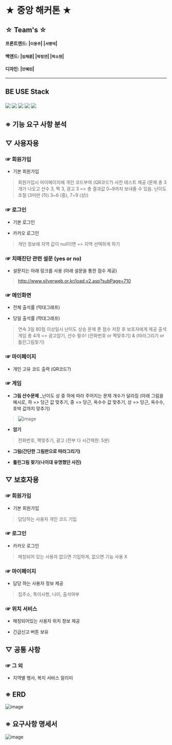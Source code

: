 # ★ 중앙 해커톤 ★

## ☆ Team's ☆  
#### 프론트엔드: |`이용주`| |`서병덕`|  
#### 백엔드: |`임채륜`| |`박정연`| |`박소현`|  
#### 디자인: |`안혜린`|
----------------------------------------

## BE USE Stack
### <img src="https://img.shields.io/badge/Spring-6DB33F?style=for-the-badge&logo=Spring&logoColor=black"/> <img src="https://img.shields.io/badge/SpringBoot-6DB33F?style=for-the-badge&logo=SpringBoot&logoColor=black"/> <img src="https://img.shields.io/badge/springsecurity-6DB33F?style=for-the-badge&logo=springsecurity&logoColor=black"/> <img src="https://img.shields.io/badge/docker-2496ED?style=for-the-badge&logo=docker&logoColor=black"/> <img src="https://img.shields.io/badge/jenkins-D24939?style=for-the-badge&logo=jenkins&logoColor=black"/>

## ※ 기능 요구 사항 분석

## ▽ 사용자용
### ☞ 회원가입
- 기본 회원가입
> 회원가입시 마이페이지에 개인 코드부여 (QR코드?) 
> 사전 테스트 제공 (문제 총 3개가 나오고 산수 3, 짝 3, 광고 3 => 총 결과값 0~9까지 보내줄 수 있음.
> 난이도 조절 (3미만 (하) 3~6 (중), 7~9 (상))

### ☞ 로그인
- 기본 로그인

- 카카오 로그인
> 개인 정보에 지역 값이 null이면 => 지역 선택하게 하기

### ☞ 치매진단 관련 설문 (yes or no)
- 설문지는 아래 링크를 사용 (아래 설문을 통한 점수 제공)
> <http://www.silverweb.or.kr/load.v2.asp?subPage=710>

### ☞ 메인화면 
- 전체 출석률 (막대그래프) 

- 당일 출석률 (막대그래프)
> 연속 3일 80점 이상일시 난이도 상승
> 문제 푼 점수 저장 후 보호자에게 제공
> 출석게임 총 4개 => 광고암기, 산수 필수! (전화번호 or 짝맞추기) & (따라그리기 or 틀린그림찾기)

### ☞ 마이페이지
- 개인 고유 코드 출력 (QR코드?)

### ☞ 게임
- **그림 산수문제** _난이도 상 중 하에 따라 주어지는 문제 개수가 달라짐 (아래 그림을 예시로, 하 => 당근 값 맞추기, 중 => 당근, 옥수수 값 맞추기, 상 => 당근, 옥수수, 호박 값까지 맞추기)  
> ![image](https://github.com/NSU12-Hackathon01/DM_BE/assets/59529734/6cf7efdf-3bd7-4358-9d1b-9bee0b2ff890)  


- **암기** 
> 전화번호, 짝맞추기, 광고  (전부 다 시간제한: 5분)

- **그림(간단한 그림판으로 따라그리기)**

- **틀린그림 찾기(나이대 유명했던 사진)** 

## ▽ 보호자용
### ☞ 회원가입
- 기본 회원가입
> 담당하는 사용자 개인 코드 기입

### ☞ 로그인
- 카카오 로그인
> 매칭되어 있는 사용자 없으면 기입하게, 없으면 기능 사용 X

### ☞ 마이페이지
- 담당 하는 사용자 정보 제공
> 집주소, 특이사항, 나이, 출석여부

### ☞ 위치 서비스
- 매칭되어있는 사용자 위치 정보 제공

- 긴급신고 버튼 보유

## ▽ 공통 사항
### ☞ 그 외
- 지역별 행사, 복지 서비스 알리미

## ※ ERD
![image](https://github.com/NSU12-Hackathon01/DM_BE/assets/59529734/7b3e4419-01cb-49f5-9aa3-17de1933d785)

## ※ 요구사항 명세서
![image](https://github.com/NSU12-Hackathon01/DM_BE/assets/59529734/baae92a5-8a3a-4a98-aed6-fcac2fcde64d)

